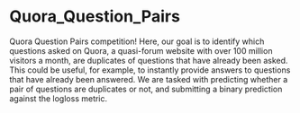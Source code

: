 # Quora_Question_Pairs
Quora Question Pairs competition! Here, our goal is to identify which questions asked on Quora, a quasi-forum website with over 100 million visitors a month, are duplicates of questions that have already been asked. This could be useful, for example, to instantly provide answers to questions that have already been answered. We are tasked with predicting whether a pair of questions are duplicates or not, and submitting a binary prediction against the logloss metric.
